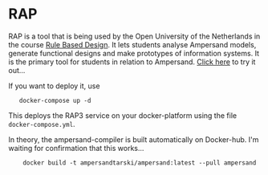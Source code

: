 # RAP
RAP is a tool that is being used by the Open University of the Netherlands in the course [Rule Based Design](http://portal.ou.nl/web/ontwerpen-met-bedrijfsregels). It lets students analyse Ampersand models, generate functional designs and make prototypes of information systems. It is the primary tool for students in relation to Ampersand. [Click here](http://ampersand.tarski.nl/RAP3/) to try it out...

If you want to deploy it, use
```
   docker-compose up -d
```
This deploys the RAP3 service on your docker-platform using the file ``docker-compose.yml``.

In theory, the ampersand-compiler is built automatically on Docker-hub.
I'm waiting for confirmation that this works...
```
    docker build -t ampersandtarski/ampersand:latest --pull ampersand
```
